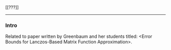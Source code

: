 [[???]]


---
### **Intro**

Related to paper written by Greenbaum and her students titled: \<Error Bounds for Lanczos-Based Matrix Function Approximation\>. 


